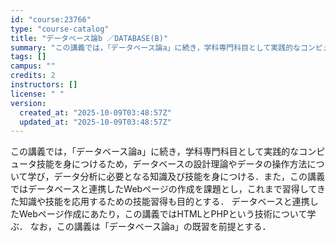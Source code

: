 ```yaml
---
id: "course:23766"
type: "course-catalog"
title: "データベース論b ／DATABASE(B)"
summary: "この講義では，「データベース論a」に続き，学科専門科目として実践的なコンピュータ技能を身につけるため，データベースの設計理論やデータの操作方法について学び，データ分析に必要となる知識及び技能を身につける．また，この講義ではデータベースと連携…"
tags: []
campus: ""
credits: 2
instructors: []
license: " "
version:
  created_at: "2025-10-09T03:48:57Z"
  updated_at: "2025-10-09T03:48:57Z"
---
```


この講義では，「データベース論a」に続き，学科専門科目として実践的なコンピュータ技能を身につけるため，データベースの設計理論やデータの操作方法について学び，データ分析に必要となる知識及び技能を身につける．また，この講義ではデータベースと連携したWebページの作成を課題とし，これまで習得してきた知識や技能を応用するための技能習得も目的とする． データベースと連携したWebページ作成にあたり，この講義ではHTMLとPHPという技術について学ぶ． なお，この講義は「データベース論a」の既習を前提とする．
